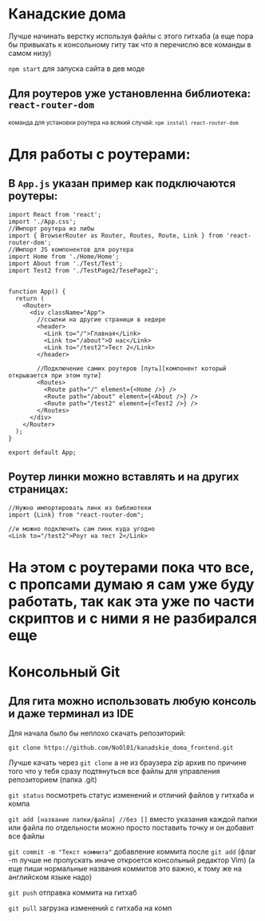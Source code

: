# Канадские дома

Лучше начинать верстку используя файлы с этого гитхаба (а еще пора бы привыкать к консольному гиту так что я перечислю все команды в самом низу)

`npm start` для запуска сайта в дев моде

## Для роутеров уже установленна библиотека: `react-router-dom`
<sub>команда для установки  роутера на всякий случай: `npm install react-router-dom`</sub>

# Для работы с роутерами:
## В `App.js` указан пример как подключаются роутеры:
```
import React from 'react';
import './App.css';
//Импорт роутера из либы
import { BrowserRouter as Router, Routes, Route, Link } from 'react-router-dom';
//Импорт JS компонентов для роутера
import Home from './Home/Home';
import About from './Test/Test';
import Test2 from './TestPage2/TesePage2';


function App() {
  return (
    <Router>
      <div className="App">
        //ссылки на другие страници в хедере
        <header>
          <Link to="/">Главная</Link>
          <Link to="/about">О нас</Link>
          <Link to="/test2">Тест 2</Link>
        </header>

        //Подключение самих роутеров [путь][компонент который открывается при этом пути]
        <Routes>
          <Route path="/" element={<Home />} />
          <Route path="/about" element={<About />} />
          <Route path="/test2" element={<Test2 />} />
        </Routes>
      </div>
    </Router>
  );
}

export default App;
```

## Роутер линки можно вставлять и на других страницах:
```
//Нужно импортировать линк из библиотеки
import {Link} from "react-router-dom";

//и можно подключить сам линк куда угодно
<Link to="/test2">Роут на тест 2</Link>
```
# На этом с роутерами пока что все, с пропсами думаю я сам уже буду работать, так как эта уже по части скриптов и с ними я не разбирался еще

# Консольный Git
## Для гита можно использовать любую консоль и даже терминал из IDE

Для начала было бы неплохо скачать репозиторий:

`git clone https://github.com/NoOl01/kanadskie_doma_frontend.git`

Лучше качать через `git clone` а не из браузера  zip архив по причине того что у тебя сразу подтянуться все файлы для управления репозиторием (папка .git)

`git status` посмотреть статус изменений и отличий файлов у гитхаба и компа

`git add [название папки/файла] //без []` вместо указания каждой папки или файла по отдельности можно просто поставить точку и он добавит все файлы

`git commit -m "Текст коммита"` добавление коммита после `git add` (флаг -m лучше не пропускать иначе откроется консольный редактор Vim) (а еще пиши нормальные названия коммитов это важно, к тому же на английском языке надо)

`git push` отправка коммита на гитхаб

`git pull` загрузка изменений с гитхаба на комп

